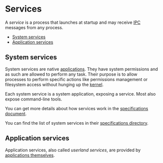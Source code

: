 # Services

A _service_ is a process that launches at startup and may receive [IPC](ipc.md) messages from any process.

- [System services](#system-services)
- [Application services](#application-services)

## System services

System services are native [applications](../concepts/applications.md). They have system permissions and as such are allowed to perform any task.
Their purpose is to allow processes to perform specific actions like permissions management or filesystem access without hunging up the [kernel](../specs/kernel/README.md).

Each system service is a system application, exposing a service. Most also expose command-line tools.

You can get more details about how services work in the [specifications document](../specs/services.md).

You can find the list of system services in their [specifications directory](../specs/services/).

## Application services

Application services, also called _userland services_, are provided by [applications themselves](../concepts/applications.md#services).
